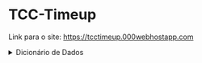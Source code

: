 # TCC-Timeup

Link para o site: https://tcctimeup.000webhostapp.com

<details>
<summary>Dicionário de Dados</summary><br>

| Tabelas   | Relacionamento                          | Descrição                                                            |
|:---------:|:---------------------------------------:|:--------------------------------------------------------------------:|
| Foto      | Pertence a Cliente, Vendedor ou Produto | Armazena o nome dos arquivos de imagem armazenados no host do site   |
| Cliente   | Possui Foto e Orçamentos                | Armazena os dados referentes a um cliente                            |
| Vendedor  | Possui Foto e Produtos                  | Armazena os dados referentes a um vendedor                           |
| Produto   | Pertence a Vendedor                     | Armazena os dados referentes a um produto cadastrado por um vendedor |
| Orçamento | Pertence a Cliente                      | Armazena os dados referentes a um orçamento feito por um cliente     |

<details>
<summary>Foto</summary><br>

| Nome dos dados | Tipo de dados | Comprimento | Restrições   | Valor padrão   | Descrição                                            |
|:--------------:|:-------------:|:-----------:|:------------:|:--------------:|:----------------------------------------------------:|
| ID             | INT           | Default     | PK, NOT NULL | auto_increment | Número de identificação da foto                      |
| Nome           | INT           | 255         | NOT NULL     | N/A            | Nome do arquivo de imagem armazenado no host do site |

</details>

<details>
<summary>Cliente</summary><br>

| Nome dos dados  | Tipo de dados | Comprimento | Restrições   | Valor padrão   | Descrição                           |
|:---------------:|:-------------:|:-----------:|:------------:|:--------------:|:-----------------------------------:|
| ID              | INT           | Default     | PK, NOT NULL | auto_increment | Número de identificação do cliente  |
| Foto_ID         | INT           | Default     | FK, NOT NULL | N/A            | Número de identificação de uma foto |
| Nome            | VARCHAR       | 100         | NOT NULL     | N/A            | Nome do cliente                     |
| Data_Nascimento | DATE          | Default     | NOT NULL     | N/A            | Data de nascimento do cliente       |
| CPF             | INT           | 11          | NOT NULL     | N/A            | CPF do cliente                      |
| Telefone        | INT           | 11          | NOT NULL     | N/A            | Telefone do cliente                 |
| Email           | VARCHAR       | 50          | NOT NULL     | N/A            | Email do cliente                    |
| Senha           | VARCHAR       | 20          | NOT NULL     | N/A            | Senha do cliente                    |
| Rua             | VARCHAR       | 100         | NOT NULL     | N/A            | Rua do cliente                      |
| Numero          | INT           | Default     | NOT NULL     | N/A            | Número do cliente                   |

</details>

<details>
<summary>Vendedor</summary><br>

| Nome dos dados | Tipo de dados | Comprimento | Restrições   | Valor padrão   | Descrição                           |
|:--------------:|:-------------:|:-----------:|:------------:|:--------------:|:-----------------------------------:|
| ID             | INT           | Default     | PK, NOT NULL | auto_increment | Número de identificação do vendedor |
| Foto_ID        | INT           | Default     | FK, NOT NULL | N/A            | Número de identificação de uma foto |
| Nome           | VARCHAR       | 100         | NOT NULL     | N/A            | Nome do vendedor                    |
| CNPJ           | INT           | 14          | NOT NULL     | N/A            | CNPJ do vendedor                    |
| Email          | VARCHAR       | 50          | NOT NULL     | N/A            | Email do vendedor                   |
| Senha          | VARCHAR       | 20          | NOT NULL     | N/A            | Senha do vendedor                   |
| Rua            | VARCHAR       | 100         | NOT NULL     | N/A            | Rua do vendedor                     |
| Numero         | INT           | Default     | NOT NULL     | N/A            | Número do vendedor                  |

</details>

<details>
<summary>Produto</summary><br>

| Nome dos dados | Tipo de dados | Comprimento | Restrições   | Valor padrão   | Descrição                                                             |
|:--------------:|:-------------:|:-----------:|:------------:|:--------------:|:---------------------------------------------------------------------:|
| ID             | INT           | Default     | PK, NOT NULL | auto_increment | Número de identificação do produto                                    |
| Foto_ID        | INT           | Default     | FK, NOT NULL | N/A            | Número de identificação de uma foto                                   |
| Nome           | VARCHAR       | 100         | NOT NULL     | N/A            | Nome do produto                                                       |
| Valor          | DECIMAL       | 10, 2       | NOT NULL     | N/A            | Valor do produto, definido pelo vendedor                              |
| Categoria      | VARCHAR       | 50          | NOT NULL     | N/A            | Categoria do produto, definida pelo vendedor                          |
| Vendedor_ID    | INT           | Default     | FK, NOT NULL | N/A            | Número de identificação do vendedor que efetuou o cadastro do produto |

</details>

<details>
<summary>Orcamento</summary><br>

| Nome dos dados | Tipo de dados | Comprimento | Restrições   | Valor padrão   | Descrição                                                     |
|:--------------:|:-------------:|:-----------:|:------------:|:--------------:|:-------------------------------------------------------------:|
| ID             | INT           | Default     | PK, NOT NULL | auto_increment | Número de identificação do orçamento                          |
| Nome           | VARCHAR       | 50          | NOT NULL     | N/A            | Nome de identificação do orçamento                            |
| Cliente_ID     | INT           | Default     | NOT NULL     | N/A            | Número de identificação do cliente gerador do orçamento       |
| Produto_ID     | INT           | Default     | NOT NULL     | N/A            | Número de identificação do produto escolhido para o orçamento |
| Quantidade     | INT           | Default     | NOT NULL     | N/A            | Quantidade do produto escolhido para o orçamento              |
| Data_Orcamento | DATE          | 50          | NOT NULL     | N/A            | Data em que o orçamento foi gerado                            |

</details>

</details>
